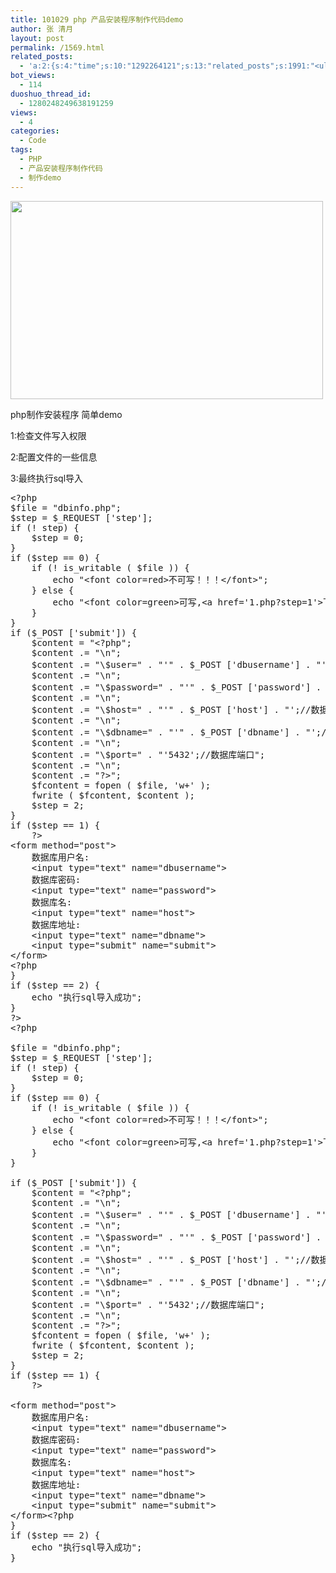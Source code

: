 ```yaml
---
title: 101029 php 产品安装程序制作代码demo
author: 张 清月
layout: post
permalink: /1569.html
related_posts:
  - 'a:2:{s:4:"time";s:10:"1292264121";s:13:"related_posts";s:1991:"<ul class="related_post"><li><a href="http://blog.80aj.com/2010/12/04/101204-phpase-%e5%8a%a0%e5%af%86/" title="101204 phpase 加密">101204 phpase 加密</a></li><li><a href="http://blog.80aj.com/2010/10/30/101030-%e6%96%87%e4%bb%b6%e6%8a%93%e5%8f%96-snoopy%e7%b1%bb%e4%bb%8b%e7%bb%8d/" title="101030 文件抓取 snoopy类介绍">101030 文件抓取 snoopy类介绍</a></li><li><a href="http://blog.80aj.com/2010/10/28/101028-php%e9%a1%b5%e9%9d%a2%e6%89%a7%e8%a1%8c%e6%97%b6%e9%97%b4class/" title="101028 php页面执行时间class">101028 php页面执行时间class</a></li><li><a href="http://blog.80aj.com/2010/09/13/100913-php%e6%8b%9b%e8%81%98%e5%b9%bf%e5%91%8a%e4%b8%80%e5%88%99/" title="100913 PHP招聘广告一则">100913 PHP招聘广告一则</a></li><li><a href="http://blog.80aj.com/2010/08/22/100822-php-%e4%b9%a6%e7%b1%8d%e5%88%86%e4%ba%ab/" title="100822 php 书籍分享">100822 php 书籍分享</a></li><li><a href="http://blog.80aj.com/2010/08/21/100821-php%e4%b9%8b%e8%85%be%e8%ae%af%e5%be%ae%e5%8d%9a-api-%e4%bf%ae%e6%94%b9%e7%89%88/" title="100821 php之腾讯微博 Api 修改版">100821 php之腾讯微博 Api 修改版</a></li><li><a href="http://blog.80aj.com/2010/08/18/100818-%e5%85%b3%e4%ba%8ephp-%e9%9d%a2%e8%af%95/" title="100818 关于php 面试">100818 关于php 面试</a></li><li><a href="http://blog.80aj.com/2010/08/09/100809-php-%e7%ac%a6%e5%8f%b7%e6%b3%a8%e8%a7%a3-%e5%a4%a7%e5%85%a8/" title="100809 php 符号注解 大全">100809 php 符号注解 大全</a></li><li><a href="http://blog.80aj.com/2010/08/06/100806-%e4%bd%bf%e7%94%a8php%e5%8f%91%e5%a4%a7%e5%9e%8bweb%e7%b3%bb%e7%bb%9f/" title="100806 使用php发大型WEB系统">100806 使用php发大型WEB系统</a></li><li><a href="http://blog.80aj.com/2010/08/06/100806-php-%e5%a4%96%e9%83%a8%e6%8f%90%e4%ba%a4-%e5%ae%89%e5%85%a8%e5%a4%84%e7%90%86%e6%9c%ba%e5%88%b6/" title="100806 php 外部提交 安全处理机制">100806 php 外部提交 安全处理机制</a></li></ul>";}'
bot_views:
  - 114
duoshuo_thread_id:
  - 1280248249638191259
views:
  - 4
categories:
  - Code
tags:
  - PHP
  - 产品安装程序制作代码
  - 制作demo
---
```

[<img class="aligncenter size-full wp-image-1427" title="php" alt="" src="http://www.80aj.com/wp-content/uploads/2010/08/php.jpg" width="500" height="317" />][1]

php制作安装程序 简单demo

1:检查文件写入权限

2:配置文件的一些信息

3:最终执行sql导入

<pre class="brush: php; title: ; notranslate" title="">&lt;?php
$file = "dbinfo.php";
$step = $_REQUEST ['step'];
if (! step) {
	$step = 0;
}
if ($step == 0) {
	if (! is_writable ( $file )) {
		echo "&lt;font color=red&gt;不可写！！！&lt;/font&gt;";
	} else {
		echo "&lt;font color=green&gt;可写,&lt;a href='1.php?step=1'&gt;下一步&lt;/a&gt;&lt;/font&gt;";
	}
}
if ($_POST ['submit']) {
	$content = "&lt;?php";
	$content .= "\n";
	$content .= "\$user=" . "'" . $_POST ['dbusername'] . "';//数据库用户名";
	$content .= "\n";
	$content .= "\$password=" . "'" . $_POST ['password'] . "';//数据库用户密码";
	$content .= "\n";
	$content .= "\$host=" . "'" . $_POST ['host'] . "';//数据库服务器地址";
	$content .= "\n";
	$content .= "\$dbname=" . "'" . $_POST ['dbname'] . "';//数据库名";
	$content .= "\n";
	$content .= "\$port=" . "'5432';//数据库端口";
	$content .= "\n";
	$content .= "?&gt;";
	$fcontent = fopen ( $file, 'w+' );
	fwrite ( $fcontent, $content );
	$step = 2;
}
if ($step == 1) {
	?&gt;
&lt;form method="post"&gt;
	数据库用户名:
	&lt;input type="text" name="dbusername"&gt;
	数据库密码:
	&lt;input type="text" name="password"&gt;
	数据库名:
	&lt;input type="text" name="host"&gt;
	数据库地址:
	&lt;input type="text" name="dbname"&gt;
	&lt;input type="submit" name="submit"&gt;
&lt;/form&gt;
&lt;?php
}
if ($step == 2) {
	echo "执行sql导入成功";
}
?&gt;
&lt;?php

$file = "dbinfo.php";
$step = $_REQUEST ['step'];
if (! step) {
	$step = 0;
}
if ($step == 0) {
	if (! is_writable ( $file )) {
		echo "&lt;font color=red&gt;不可写！！！&lt;/font&gt;";
	} else {
		echo "&lt;font color=green&gt;可写,&lt;a href='1.php?step=1'&gt;下一步&lt;/a&gt;&lt;/font&gt;";
	}
}

if ($_POST ['submit']) {
	$content = "&lt;?php";
	$content .= "\n";
	$content .= "\$user=" . "'" . $_POST ['dbusername'] . "';//数据库用户名";
	$content .= "\n";
	$content .= "\$password=" . "'" . $_POST ['password'] . "';//数据库用户密码";
	$content .= "\n";
	$content .= "\$host=" . "'" . $_POST ['host'] . "';//数据库服务器地址";
	$content .= "\n";
	$content .= "\$dbname=" . "'" . $_POST ['dbname'] . "';//数据库名";
	$content .= "\n";
	$content .= "\$port=" . "'5432';//数据库端口";
	$content .= "\n";
	$content .= "?&gt;";
	$fcontent = fopen ( $file, 'w+' );
	fwrite ( $fcontent, $content );
	$step = 2;
}
if ($step == 1) {
	?&gt;

&lt;form method="post"&gt;
	数据库用户名:
	&lt;input type="text" name="dbusername"&gt;
	数据库密码:
	&lt;input type="text" name="password"&gt;
	数据库名:
	&lt;input type="text" name="host"&gt;
	数据库地址:
	&lt;input type="text" name="dbname"&gt;
	&lt;input type="submit" name="submit"&gt;
&lt;/form&gt;&lt;?php
}
if ($step == 2) {
	echo "执行sql导入成功";
}
</pre>

 [1]: http://www.80aj.com/wp-content/uploads/2010/08/php.jpg